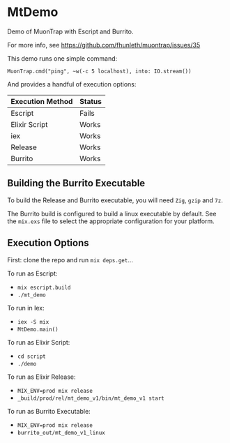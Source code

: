 # MtDemo

Demo of MuonTrap with Escript and Burrito.

For more info, see https://github.com/fhunleth/muontrap/issues/35

This demo runs one simple command:

    MuonTrap.cmd("ping", ~w(-c 5 localhost), into: IO.stream())

And provides a handful of execution options:

| Execution Method | Status |
|------------------|--------|
| Escript          | Fails  |
| Elixir Script    | Works  |
| iex              | Works  |
| Release          | Works  |
| Burrito          | Works  |

## Building the Burrito Executable

To build the Release and Burrito executable, you will need `Zig`, `gzip` and
`7z`.

The Burrito build is configured to build a linux executable by default. See the
`mix.exs` file to select the appropriate configuration for your platform.

## Execution Options 

First: clone the repo and run `mix deps.get`...

To run as Escript:
- `mix escript.build`
- `./mt_demo`

To run in Iex:
- `iex -S mix`
- `MtDemo.main()`

To run as Elixir Script: 
- `cd script`
- `./demo`

To run as Elixir Release: 
- `MIX_ENV=prod mix release`
- `_build/prod/rel/mt_demo_v1/bin/mt_demo_v1 start`

To run as Burrito Executable: 
- `MIX_ENV=prod mix release`
- `burrito_out/mt_demo_v1_linux`
